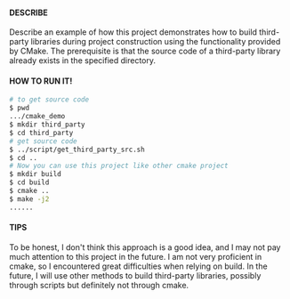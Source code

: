 #### DESCRIBE

Describe an example of how this project demonstrates how to build third-party libraries during project construction using the functionality provided by CMake. The prerequisite is that the source code of a third-party library already exists in the specified directory.

#### HOW TO RUN IT!

```bash
# to get source code
$ pwd
.../cmake_demo
$ mkdir third_party
$ cd third_party
# get source code
$ ../script/get_third_party_src.sh
$ cd ..
# Now you can use this project like other cmake project
$ mkdir build
$ cd build 
$ cmake ..
$ make -j2
......
```

#### TIPS

To be honest, I don't think this approach is a good idea, and I may not pay much attention to this project in the future. I am not very proficient in cmake, so I encountered great difficulties when relying on build. In the future, I will use other methods to build third-party libraries, possibly through scripts but definitely not through cmake.
